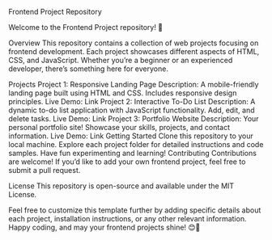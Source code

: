 Frontend Project Repository

Welcome to the Frontend Project repository! 🚀

Overview
This repository contains a collection of web projects focusing on frontend development. Each project showcases different aspects of HTML, CSS, and JavaScript. Whether you’re a beginner or an experienced developer, there’s something here for everyone.

Projects
Project 1: Responsive Landing Page
Description: A mobile-friendly landing page built using HTML and CSS. Includes responsive design principles.
Live Demo: Link
Project 2: Interactive To-Do List
Description: A dynamic to-do list application with JavaScript functionality. Add, edit, and delete tasks.
Live Demo: Link
Project 3: Portfolio Website
Description: Your personal portfolio site! Showcase your skills, projects, and contact information.
Live Demo: Link
Getting Started
Clone this repository to your local machine.
Explore each project folder for detailed instructions and code samples.
Have fun experimenting and learning!
Contributing
Contributions are welcome! If you’d like to add your own frontend project, feel free to submit a pull request.

License
This repository is open-source and available under the MIT License.

Feel free to customize this template further by adding specific details about each project, installation instructions, or any other relevant information. Happy coding, and may your frontend projects shine! 😊🌟
